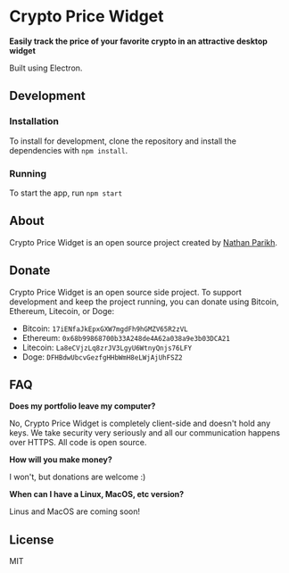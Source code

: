 # Crypto Price Widget

**Easily track the price of your favorite crypto in an attractive desktop widget**

Built using Electron.

## Development


### Installation

To install for development, clone the repository and install the dependencies with `npm install`.

### Running

To start the app, run `npm start`

## About

Crypto Price Widget is an open source project created by [Nathan Parikh](https://twitter.com/nathanparikh).

## Donate

Crypto Price Widget is an open source side project. To support development and keep the project running, you can donate using Bitcoin, Ethereum, Litecoin, or Doge:

- Bitcoin: `17iENfaJkEpxGXW7mgdFh9hGMZV65R2zVL`
- Ethereum: `0x68b99868700b33A248de4A62a038a9e3b03DCA21`
- Litecoin: `La8eCVjzLq8zrJV3LgyU6WtnyQnjs76LFY`
- Doge: `DFHBdwUbcvGezfgHHbWmH8eLWjAjUhFSZ2`

## FAQ

**Does my portfolio leave my computer?**

No, Crypto Price Widget is completely client-side and doesn't hold any keys. We take security very seriously and all our communication happens over HTTPS. All code is open source.

**How will you make money?**

I won't, but donations are welcome :)

**When can I have a Linux, MacOS, etc version?**

Linus and MacOS are coming soon!

## License

MIT
